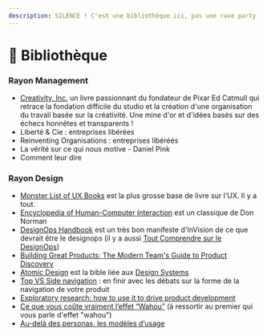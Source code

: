 ```yaml
---
description: SILENCE ! C'est une bibliothèque ici, pas une rave party !
---
```


# 📖 Bibliothèque

### Rayon Management

* [Creativity, Inc.](https://www.amazon.fr/Creativity-Inc-Overcoming-Unseen-Inspiration/dp/055384122X) un livre passionnant du fondateur de Pixar Ed Catmull qui retrace la fondation difficile du studio et la création d'une organisation du travail basée sur la créativité. Une mine d'or et d'idées basés sur des échecs honnêtes et transparents !
* Liberté & Cie : entreprises libérées
* Reinventing Organisations : entreprises libéréés
* La vérité sur ce qui nous motive - Daniel Pink&#x20;
* Comment leur dire&#x20;



### Rayon Design

* [Monster List of UX Books](https://airtable.com/universe/expqM3OWZoJkjl7wy/monster-list-of-ux-books?explore=true) est la plus grosse base de livre sur l'UX. Il y a tout.
* [Encyclopedia of Human-Computer Interaction](https://www.interaction-design.org/literature/book/the-encyclopedia-of-human-computer-interaction-2nd-ed) est un classique de Don Norman
* [DesignOps Handbook](https://www.designbetter.co/designops-handbook) est un très bon manifeste d'InVision de ce que devrait être le designops (il y a aussi [Tout Comprendre sur le DesignOps](https://medium.com/@julesmahe/tout-comprendre-sur-le-designops-80f5684687d7))
* [Building Great Products: The Modern Team's Guide to Product Discovery](https://maze.co/guides/product-discovery/)
* [Atomic Design](https://atomicdesign.bradfrost.com/chapter-2/) est la bible liée aux [Design Systems](../ui-design/design-systems/)
* [Top VS Side navigation](https://uxdesign.cc/top-navigation-vs-side-navigation-wich-one-is-better-24aa5d835643) : en finir avec les débats sur la forme de la navigation de votre produit
* [Exploratory research: how to use it to drive product development](https://www.intercom.com/blog/exploratory-research-in-product-development/?utm\_source=ii-newsletter\&utm\_medium=email\&utm\_campaign=20180523-inside-intercom)
* [Ce que vous coûte vraiment l’effet “Wahou”](https://medium.com/@romaindao/ce-que-vous-co%C3%BBte-vraiment-leffet-wahou-9552d1f48d4) (à ressortir au premier qui vous parle d'effet "wahou")
* [Au-delà des personas, les modèles d’usage](https://spheres.medium.com/au-del%C3%A0-des-personas-les-mod%C3%A8les-dusage-c9ad40419314)

